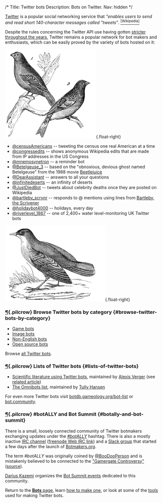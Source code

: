 /*
Title: Twitter bots
Description: Bots on Twitter.
Nav: hidden
*/


[Twitter](https://twitter.com/) is a popular social networking service that *"enables users to send and read short 140-character messages called "tweets"*. [<sup>[Wikipedia]</sup>](https://en.wikipedia.org/wiki/Twitter)

Despite the rules concerning the Twitter API use having gotten [stricter throughout the years](http://thenextweb.com/twitter/2012/08/17/twitter-4/), Twitter remains a popular network for bot makers and enthusiasts, which can be easily proved by the variety of bots hosted on it:

![Tweet, tweet](/content/images/illustrations/brambling-greenfinch.jpg){.float-right}

- [@censusAmericans](twitterbots/censusAmericans) -- tweeting the census one real American at a time
- [@congressedits](twitterbots/congressedits) -- shows anonymous Wikipedia edits that are made from IP addresses in the US Congress
- [@mnemosynetron](twitterbots/mnemosynetron) -- a reminder bot
- [@Betelgeuse_3](twitterbots/Betelgeuse_3) -- based on the "obnoxious, devious ghost named Betelgeuse" from the 1988 movie [Beetlejuice](https://en.wikipedia.org/wiki/Beetlejuice)
- [@DearAssistant](twitterbots/DearAssistant) -- answers to all your questions
- [@infinitedeserts](twitterbots/infinitedeserts) -- an infinity of deserts
- [@JustDiedBot](twitterbots/JustDiedBot) -- tweets about celebrity deaths once they are posted on Wikipedia
- [@bartleby_scrvnr](twitterbots/bartleby_scrvnr) -- responds to @ mentions using lines from [Bartleby, the Scrivener](https://en.wikipedia.org/wiki/Bartleby,_the_Scrivener)
- [@holidaybot4000](twitterbots/holidaybot4000) -- holidays, every day
- [@riverlevel_1867](twitterbots/riverlevel_1867) -- one of 2,400+ water level-monitoring UK Twitter bots

![Tweet, tweet](/content/images/illustrations/white-throated-dipper.jpg){.float-right}

### [¶](#browse-twitter-bots-by-category){.pilcrow} Browse Twitter bots by category {#browse-twitter-bots-by-category}
- [Game bots](/tag/twitterbot+game)
- [Image bots](/tag/twitterbot+images)
- [Non-English bots](/tag/non-english+twitterbot)
- [Open source bots](/tag/twitterbot+opensource)

Browse [all Twitter bots](/tag/twitterbot).

### [¶](#lists-of-twitter-bots){.pilcrow} Lists of Twitter bots {#lists-of-twitter-bots}
- [Scientific literature using Twitter bots](https://twitter.com/Alexis_Verger/lists/twitterbot/members), maintained by [Alexis Verger](https://twitter.com/Alexis_Verger) (see [related article](https://caseybergman.wordpress.com/2014/02/24/keeping-up-with-the-scientific-literature-using-twitterbots-the-flypapers-experiment/))
- [The Omnibots list](https://twitter.com/botALLY/lists/omnibots/members), maintained by [Tully Hansen](https://twitter.com/tullyhansen)

For even more Twitter bots visit [botdb.gameology.org/bot-list](http://botdb.gameology.org/bot-list) or [bot.community](https://bot.community/).

### [¶](#botally-and-bot-summit){.pilcrow} &#35;botALLY and Bot Summit {#botally-and-bot-summit}

There is a small, loosely connected community of Twitter botmakers exchanging updates under the [*&#35;botALLY*](https://twitter.com/hashtag/botally?f=tweets) hashtag. There is also a mostly inactive [IRC channel](irc://freenode/botally?key) ([freenode Web IRC link](http://webchat.freenode.net/?channels=botally)) and a [Slack group](https://docs.google.com/forms/d/13OMkyF7U1dcRPU4lsZC-gWcMT_-lN33Ql0aV2L-K-iA/viewform?c=0&w=1) that started a few days after the launch of [Botmakers.org](https://botmakers.org/).

The term *&#35;botALLY* was originally coined by [@BooDooPerson](https://twitter.com/BooDooPerson) and is mistakenly believed to be connected to the ["Gamergate Controversy"](https://en.wikipedia.org/wiki/Gamergate_controversy) ([source](https://twitter.com/kevinthr/status/635006662273732608)).

[Darius Kazemi](https://twitter.com/tinysubversions) organizes the [Bot Summit events](/events/) dedicated to this community.

Return to the [**Bots** page](/bots), learn [how to make one](/tutorials/twitterbots), or look at some of the [tools](/resources/twitterbots) used for making Twitter bots.

